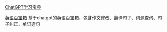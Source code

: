 [ChatGPT学习宝典](https://gpt.candobear.com/)

[英语百宝箱](http://108.166.206.37:8000) 基于chatgpt的英语百宝箱，包含作文修改、翻译句子、词源查询、句子纠正、单词造句